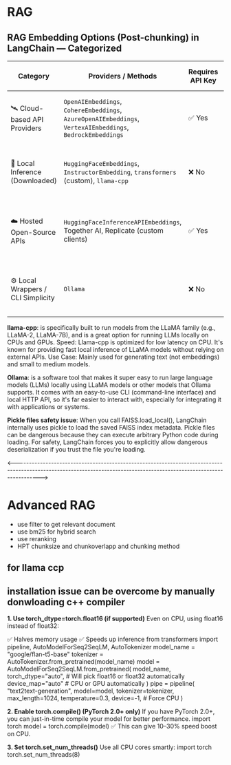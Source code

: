 # RAG

## RAG Embedding Options (Post-chunking) in LangChain — Categorized

| Category                           | Providers / Methods                                                                 | Requires API Key | Downloads Model Locally | Notes                                                                 |
|------------------------------------|--------------------------------------------------------------------------------------|------------------|---------------------------|-----------------------------------------------------------------------|
| 🛰️ Cloud-based API Providers       | `OpenAIEmbeddings`, `CohereEmbeddings`, `AzureOpenAIEmbeddings`, `VertexAIEmbeddings`, `BedrockEmbeddings` | ✅ Yes           | ❌ No                    | Remote proprietary APIs. Fast, scalable, paid beyond free tiers.     |
| 🧠 Local Inference (Downloaded)    | `HuggingFaceEmbeddings`, `InstructorEmbedding`, `transformers` (custom), `llama-cpp` | ❌ No            | ✅ Yes                   | Fully local, private. Requires downloading models and compute.        |
| ☁️ Hosted Open-Source APIs         | `HuggingFaceInferenceAPIEmbeddings`, Together AI, Replicate (custom clients)        | ✅ Yes           | ❌ No                    | Hosted inference of open models. Slower but avoids local setup.      |
| ⚙️ Local Wrappers / CLI Simplicity | `Ollama`                                                                             | ❌ No            | ✅ Yes (on first run)    | Simplified local use. Wraps `llama.cpp`. Easy to start with.         |



**llama-cpp**: is specifically built to run models from the LLaMA family (e.g., LLaMA-2, LLaMA-7B), and is a great option for running LLMs locally on CPUs and GPUs.
Speed: Llama-cpp is optimized for low latency on CPU. It's known for providing fast local inference of LLaMA models without relying on external APIs.
Use Case: Mainly used for generating text (not embeddings) and small to medium models.

**Ollama**: is a software tool that makes it super easy to run large language models (LLMs) locally using LLaMA models or other models that Ollama supports.
It comes with an easy-to-use CLI (command-line interface) and local HTTP API, so it's far easier to interact with, especially for integrating it with applications or systems.

**Pickle files safety issue**:
When you call FAISS.load_local(), LangChain internally uses pickle to load the saved FAISS index metadata.
Pickle files can be dangerous because they can execute arbitrary Python code during loading.
For safety, LangChain forces you to explicitly allow dangerous deserialization if you trust the file you're loading.


<--------------------------------------------------------------------------------------------------------------------------------------------------------------------->


# Advanced RAG
* use filter to get relevant document
* use bm25 for hybrid search
* use reranking
* HPT chunksize and chunkoverlapp and chunking method





## for llama ccp
## installation issue can be overcome by manually donwloading c++ compiler

**1. Use torch_dtype=torch.float16 (if supported)** 
Even on CPU, using float16 instead of float32:

✅ Halves memory usage
✅ Speeds up inference
from transformers import pipeline, AutoModelForSeq2SeqLM, AutoTokenizer
model_name = "google/flan-t5-base"
tokenizer = AutoTokenizer.from_pretrained(model_name)
model = AutoModelForSeq2SeqLM.from_pretrained(
    model_name,
    torch_dtype="auto",  # Will pick float16 or float32 automatically
    device_map="auto"    # CPU or GPU automatically
)
pipe = pipeline(
    "text2text-generation",
    model=model,
    tokenizer=tokenizer,
    max_length=1024,
    temperature=0.3,
    device=-1,  # Force CPU
)


**2. Enable torch.compile() (PyTorch 2.0+ only)**
If you have PyTorch 2.0+, you can just-in-time compile your model for better performance.
import torch
model = torch.compile(model)
✅ This can give 10–30% speed boost on CPU.

**3. Set torch.set_num_threads()**
Use all CPU cores smartly:
import torch
torch.set_num_threads(8)
